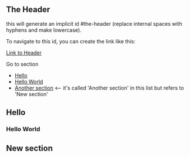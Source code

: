 ## The Header

this will generate an implicit id #the-header (replace internal spaces with hyphens and make lowercase).

To navigate to this id, you can create the link like this:

[Link to Header](#the-header)



Go to section
* [Hello](#hello)  
* [Hello World](#hello-world)
* [Another section](#new-section)    <-- it's called 'Another section' in this list but refers to 'New section'












































## Hello
### Hello World
## New section
